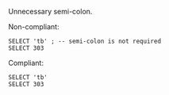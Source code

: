 Unnecessary semi-colon.

Non-compliant:

```tsql
SELECT 'tb' ; -- semi-colon is not required️
SELECT 303
```

Compliant:

```tsql
SELECT 'tb'
SELECT 303
```
